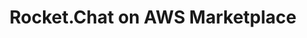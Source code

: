 ---
title: Rocket.Chat on AWS Marketplace
description: In this webinar, Rocket.Chat's lead cloud architect, Aaron Ogle, will be demonstrating how to deploy to AWS EKS from Amazon's AWS Marketplace.
webinarID: 007
webinarURL: https://www.youtube.com/embed/U3ePJR0V0L0
dateEvent: 2019-02-06 10:00:00
bgSize: cover
bgColor: 030c1a
hosts:
  - Aaron Ogle
language: USA
gmt: -6
cover: /images/posts/2018/11/2018-11-28-rocket-chat-launches-on-aws-marketplace/aws-post-cover.jpg
categories:
  - Webinars
---
